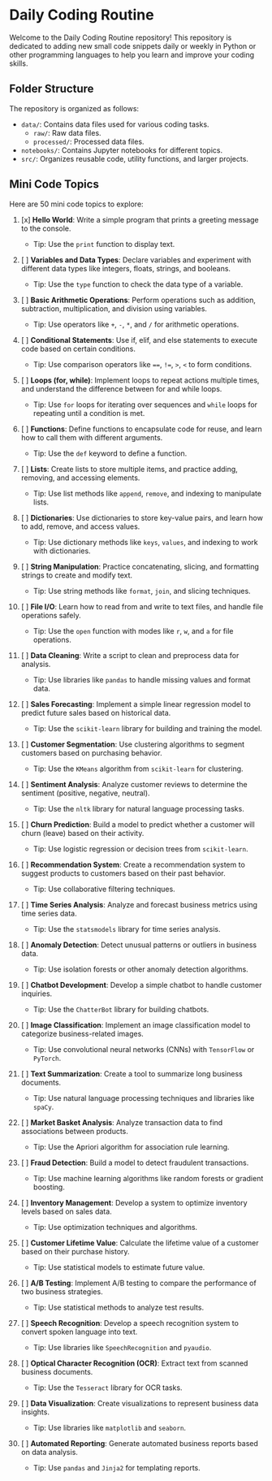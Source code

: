 # Daily Coding Routine

Welcome to the Daily Coding Routine repository! This repository is dedicated to adding new small code snippets daily or weekly in Python or other programming languages to help you learn and improve your coding skills.

## Folder Structure
The repository is organized as follows:

- `data/`: Contains data files used for various coding tasks.
    - `raw/`: Raw data files.
    - `processed/`: Processed data files.
- `notebooks/`: Contains Jupyter notebooks for different topics.
- `src/`: Organizes reusable code, utility functions, and larger projects.

## Mini Code Topics

Here are 50 mini code topics to explore:

1. [x] **Hello World**: Write a simple program that prints a greeting message to the console.
    - Tip: Use the `print` function to display text.
2. [ ] **Variables and Data Types**: Declare variables and experiment with different data types like integers, floats, strings, and booleans.
    - Tip: Use the `type` function to check the data type of a variable.
3. [ ] **Basic Arithmetic Operations**: Perform operations such as addition, subtraction, multiplication, and division using variables.
    - Tip: Use operators like `+`, `-`, `*`, and `/` for arithmetic operations.
4. [ ] **Conditional Statements**: Use if, elif, and else statements to execute code based on certain conditions.
    - Tip: Use comparison operators like `==`, `!=`, `>`, `<` to form conditions.
5. [ ] **Loops (for, while)**: Implement loops to repeat actions multiple times, and understand the difference between for and while loops.
    - Tip: Use `for` loops for iterating over sequences and `while` loops for repeating until a condition is met.
6. [ ] **Functions**: Define functions to encapsulate code for reuse, and learn how to call them with different arguments.
    - Tip: Use the `def` keyword to define a function.
7. [ ] **Lists**: Create lists to store multiple items, and practice adding, removing, and accessing elements.
    - Tip: Use list methods like `append`, `remove`, and indexing to manipulate lists.
8. [ ] **Dictionaries**: Use dictionaries to store key-value pairs, and learn how to add, remove, and access values.
    - Tip: Use dictionary methods like `keys`, `values`, and indexing to work with dictionaries.
9. [ ] **String Manipulation**: Practice concatenating, slicing, and formatting strings to create and modify text.
    - Tip: Use string methods like `format`, `join`, and slicing techniques.
10. [ ] **File I/O**: Learn how to read from and write to text files, and handle file operations safely.
    - Tip: Use the `open` function with modes like `r`, `w`, and `a` for file operations.

11. [ ] **Data Cleaning**: Write a script to clean and preprocess data for analysis.
    - Tip: Use libraries like `pandas` to handle missing values and format data.
12. [ ] **Sales Forecasting**: Implement a simple linear regression model to predict future sales based on historical data.
    - Tip: Use the `scikit-learn` library for building and training the model.
13. [ ] **Customer Segmentation**: Use clustering algorithms to segment customers based on purchasing behavior.
    - Tip: Use the `KMeans` algorithm from `scikit-learn` for clustering.
14. [ ] **Sentiment Analysis**: Analyze customer reviews to determine the sentiment (positive, negative, neutral).
    - Tip: Use the `nltk` library for natural language processing tasks.
15. [ ] **Churn Prediction**: Build a model to predict whether a customer will churn (leave) based on their activity.
    - Tip: Use logistic regression or decision trees from `scikit-learn`.
16. [ ] **Recommendation System**: Create a recommendation system to suggest products to customers based on their past behavior.
    - Tip: Use collaborative filtering techniques.
17. [ ] **Time Series Analysis**: Analyze and forecast business metrics using time series data.
    - Tip: Use the `statsmodels` library for time series analysis.
18. [ ] **Anomaly Detection**: Detect unusual patterns or outliers in business data.
    - Tip: Use isolation forests or other anomaly detection algorithms.
19. [ ] **Chatbot Development**: Develop a simple chatbot to handle customer inquiries.
    - Tip: Use the `ChatterBot` library for building chatbots.
20. [ ] **Image Classification**: Implement an image classification model to categorize business-related images.
    - Tip: Use convolutional neural networks (CNNs) with `TensorFlow` or `PyTorch`.
21. [ ] **Text Summarization**: Create a tool to summarize long business documents.
    - Tip: Use natural language processing techniques and libraries like `spaCy`.
22. [ ] **Market Basket Analysis**: Analyze transaction data to find associations between products.
    - Tip: Use the Apriori algorithm for association rule learning.
23. [ ] **Fraud Detection**: Build a model to detect fraudulent transactions.
    - Tip: Use machine learning algorithms like random forests or gradient boosting.
24. [ ] **Inventory Management**: Develop a system to optimize inventory levels based on sales data.
    - Tip: Use optimization techniques and algorithms.
25. [ ] **Customer Lifetime Value**: Calculate the lifetime value of a customer based on their purchase history.
    - Tip: Use statistical models to estimate future value.
26. [ ] **A/B Testing**: Implement A/B testing to compare the performance of two business strategies.
    - Tip: Use statistical methods to analyze test results.
27. [ ] **Speech Recognition**: Develop a speech recognition system to convert spoken language into text.
    - Tip: Use libraries like `SpeechRecognition` and `pyaudio`.
28. [ ] **Optical Character Recognition (OCR)**: Extract text from scanned business documents.
    - Tip: Use the `Tesseract` library for OCR tasks.
29. [ ] **Data Visualization**: Create visualizations to represent business data insights.
    - Tip: Use libraries like `matplotlib` and `seaborn`.
30. [ ] **Automated Reporting**: Generate automated business reports based on data analysis.
    - Tip: Use `pandas` and `Jinja2` for templating reports.


